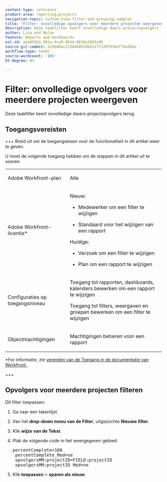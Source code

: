 ```yaml
---
content-type: reference
product-area: reporting;projects
navigation-topic: custom-view-filter-and-grouping-samples
title: 'Filter: onvolledige opvolgers voor meerdere projecten weergeven'
description: Deze taakfilter keert onvolledige dwars-projectopvolgers terug.
author: Lisa and Nolan
feature: Reports and Dashboards
exl-id: aea955b1-581a-4ce0-8634-863ba1083c05
source-git-commit: a19668ac2238448010b5a177120f936ef7ba5bba
workflow-type: tm+mt
source-wordcount: '165'
ht-degree: 0%

---
```


# Filter: onvolledige opvolgers voor meerdere projecten weergeven

Deze taakfilter keert onvolledige dwars-projectopvolgers terug.

## Toegangsvereisten

+++ Breid uit om de toegangseisen voor de functionaliteit in dit artikel weer te geven.

U moet de volgende toegang hebben om de stappen in dit artikel uit te voeren:

<table style="table-layout:auto"> 
 <col> 
 <col> 
 <tbody> 
  <tr> 
   <td role="rowheader">Adobe Workfront-plan</td> 
   <td> <p>Alle</p> </td> 
  </tr> 
  <tr> 
   <td role="rowheader">Adobe Workfront-licentie*</td> 
   <td> 
    <p>Nieuw:</p>
   <ul><li><p>Medewerker om een filter te wijzigen </p></li>
   <li><p>Standaard voor het wijzigen van een rapport</p></li> </ul>

<p>Huidige:</p>
   <ul><li><p>Verzoek om een filter te wijzigen </p></li>
   <li><p>Plan om een rapport te wijzigen</p></li> </ul></td> 
  </tr> 
  <tr> 
   <td role="rowheader">Configuraties op toegangsniveau</td> 
   <td> <p>Toegang tot rapporten, dashboards, kalenders bewerken om een rapport te wijzigen</p> <p>Toegang tot filters, weergaven en groepen bewerken om een filter te wijzigen</p> </td> 
  </tr> 
  <tr> 
   <td role="rowheader">Objectmachtigingen</td> 
   <td> <p>Machtigingen beheren voor een rapport</p>  </td> 
  </tr> 
 </tbody> 
</table>

*For informatie, zie [&#x200B; vereisten van de Toegang in de documentatie van Workfront &#x200B;](/help/quicksilver/administration-and-setup/add-users/access-levels-and-object-permissions/access-level-requirements-in-documentation.md).

+++

## Opvolgers voor meerdere projecten filteren

Dit filter toepassen:

1. Ga naar een takenlijst.
1. Van het **drop-down menu van de Filter**, uitgezochte **Nieuwe filter**.

1. Klik **wijze van de Tekst**.
1. Plak de volgende code in het weergegeven gebied:
   <pre>percentComplete=100 <br> percentComplete_Mod=ne <br> opvolgersMM:projectID=FIELD:projectID <br> opvolgersMM:projectID_Mod=ne</pre>

1. Klik **toepassen** > **sparen als nieuw**.
